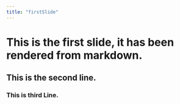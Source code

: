 ```yaml
---
title: "firstSlide"
---
```

# This is the first slide, it has been rendered from markdown.
## This is the second line.
### This is third Line.